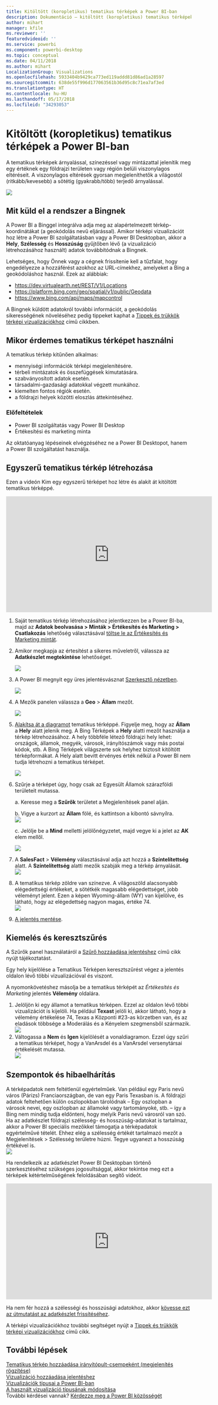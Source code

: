```yaml
---
title: Kitöltött (koropletikus) tematikus térképek a Power BI-ban
description: Dokumentáció – kitöltött (koropletikus) tematikus térképek létrehozásához a Power BI-ban
author: mihart
manager: kfile
ms.reviewer: ''
featuredvideoid: ''
ms.service: powerbi
ms.component: powerbi-desktop
ms.topic: conceptual
ms.date: 04/11/2018
ms.author: mihart
LocalizationGroup: Visualizations
ms.openlocfilehash: 5933404b9429ca773ed119addd81d86ad1a28597
ms.sourcegitcommit: 638de55f996d177063561b36d95c8c71ea7af3ed
ms.translationtype: HT
ms.contentlocale: hu-HU
ms.lasthandoff: 05/17/2018
ms.locfileid: "34293053"
---
```

# <a name="filled-maps-choropleths-in-power-bi"></a>Kitöltött (koropletikus) tematikus térképek a Power BI-ban
A tematikus térképek árnyalással, színezéssel vagy mintázattal jelenítik meg egy értéknek egy földrajzi területen vagy régión belüli viszonylagos eltéréseit.  A viszonylagos eltérések gyorsan megjeleníthetők a világostól (ritkább/kevesebb) a sötétig (gyakrabb/több) terjedő árnyalással.    

![](media/power-bi-visualization-filled-maps-choropleths/large_map.png)

## <a name="what-is-sent-to-bing"></a>Mit küld el a rendszer a Bingnek
A Power BI a Binggel integrálva adja meg az alapértelmezett térkép-koordinátákat (a geokódolás nevű eljárással). Amikor térképi vizualizációt hoz létre a Power BI szolgáltatásban vagy a Power BI Desktopban, akkor a **Hely**, **Szélesség** és **Hosszúság** gyűjtőben lévő (a vizualizáció létrehozásához használt) adatok továbbítódnak a Bingnek.

Lehetséges, hogy Önnek vagy a cégnek frissítenie kell a tűzfalat, hogy engedélyezze a hozzáférést azokhoz az URL-címekhez, amelyeket a Bing a geokódoláshoz használ.  Ezek az alábbiak:
* https://dev.virtualearth.net/REST/V1/Locations
* https://platform.bing.com/geo/spatial/v1/public/Geodata
* https://www.bing.com/api/maps/mapcontrol

A Bingnek küldött adatokról további információt, a geokódolás sikerességének növeléséhez pedig tippeket kaphat a [Tippek és trükkök térképi vizualizációkhoz](power-bi-map-tips-and-tricks.md) című cikkben.

## <a name="when-to-use-a-filled-map"></a>Mikor érdemes tematikus térképet használni
A tematikus térkép kitűnően alkalmas:

* mennyiségi információk térképi megjelenítésére.
* térbeli mintázatok és összefüggések kimutatására.
* szabványosított adatok esetén.
* társadalmi-gazdasági adatokkal végzett munkához.
* kiemelten fontos régiók esetén.
* a földrajzi helyek közötti eloszlás áttekintéséhez.

### <a name="prerequisites"></a>Előfeltételek
- Power BI szolgáltatás vagy Power BI Desktop
- Értékesítési és marketing minta

Az oktatóanyag lépéseinek elvégzéséhez ne a Power BI Desktopot, hanem a Power BI szolgáltatást használja.

## <a name="create-a-basic-filled-map"></a>Egyszerű tematikus térkép létrehozása
Ezen a videón Kim egy egyszerű térképet hoz létre és alakít át kitöltött tematikus térképpé.

<iframe width="560" height="315" src="https://www.youtube.com/embed/ajTPGNpthcg" frameborder="0" allowfullscreen></iframe>


1. Saját tematikus térkép létrehozásához jelentkezzen be a Power BI-ba, majd az **Adatok beolvasása \> Minták \> Értékesítés és Marketing \> Csatlakozás** lehetőség választásával [töltse le az Értékesítés és Marketing mintát](sample-datasets.md).
2. Amikor megkapja az értesítést a sikeres műveletről, válassza az **Adatkészlet megtekintése** lehetőséget.

   ![](media/power-bi-visualization-filled-maps-choropleths/power-bi-view-dataset.png)
3. A Power BI megnyit egy üres jelentésvásznat [Szerkesztő nézetben](service-interact-with-a-report-in-editing-view.md).

    ![](media/power-bi-visualization-filled-maps-choropleths/power-bi-blank-canvas.png)
4. A Mezők panelen válassza a **Geo** \> **Állam** mezőt.    

   ![](media/power-bi-visualization-filled-maps-choropleths/img002.png)
5. [Alakítsa át a diagramot](power-bi-report-change-visualization-type.md) tematikus térképpé. Figyelje meg, hogy az **Állam** a **Hely** alatt jelenik meg. A Bing Térképek a **Hely** alatti mezőt használja a térkép létrehozásához.  A hely többféle létező földrajzi hely lehet: országok, államok, megyék, városok, irányítószámok vagy más postai kódok, stb. A Bing Térképek világszerte sok helyhez biztosít kitöltött térképformákat. A Hely alatt bevitt érvényes érték nélkül a Power BI nem tudja létrehozni a tematikus térképet.  

   ![](media/power-bi-visualization-filled-maps-choropleths/img003.png)
6. Szűrje a térképet úgy, hogy csak az Egyesült Államok szárazföldi területeit mutassa.

   a.  Keresse meg a **Szűrők** területet a Megjelenítések panel alján.

   b.  Vigye a kurzort az **Állam** fölé, és kattintson a kibontó sávnyílra.  
   ![](media/power-bi-visualization-filled-maps-choropleths/img004.png)

   c.  Jelölje be a **Mind** melletti jelölőnégyzetet, majd vegye ki a jelet az **AK** elem mellől.

   ![](media/power-bi-visualization-filled-maps-choropleths/img005.png)
7. A **SalesFact** \> **Vélemény** választásával adja azt hozzá a **Színtelítettség** alatt. A **Színtelítettség** alatti mezők szabják meg a térkép árnyalását.  
   ![](media/power-bi-visualization-filled-maps-choropleths/power-bi-color-saturation.png)
8. A tematikus térkép zöldre van színezve. A világoszöld alacsonyabb elégedettségi értékeket, a sötétkék magasabb elégedettséget, jobb véleményt jelent.  Ezen a képen Wyoming-állam (WY) van kijelölve, és látható, hogy az elégedettség nagyon magas, értéke 74.  
   ![](media/power-bi-visualization-filled-maps-choropleths/img007.png)
9. [A jelentés mentése](service-report-save.md).

## <a name="highlighting-and-cross-filtering"></a>Kiemelés és keresztszűrés
A Szűrők panel használatáról a [Szűrő hozzáadása jelentéshez](power-bi-report-add-filter.md) című cikk nyújt tájékoztatást.

Egy hely kijelölése a Tematikus Térképen keresztszűrést végez a jelentés oldalon lévő többi vizualizációval és viszont.

A nyomonkövetéshez másolja be a tematikus térképét az *Értékesítés és Marketing* jelentés **Vélemény** oldalára.

1. Jelöljön ki egy államot a tematikus térképen.  Ezzel az oldalon lévő többi vizualizációt is kijelöli. Ha például **Texast** jelöli ki, akkor látható, hogy a vélemény értékelése 74, Texas a Központi \#23-as körzetben van, és az eladások többsége a Moderálás és a Kényelem szegmensből származik.   
   ![](media/power-bi-visualization-filled-maps-choropleths/img008.png)
2. Váltogassa a **Nem** és **Igen** kijelölését a vonaldiagramon. Ezzel úgy szűri a tematikus térképet, hogy a VanArsdel és a VanArsdel versenytársai értékelését mutassa.  
   ![](media/power-bi-visualization-filled-maps-choropleths/img009.gif)

## <a name="considerations-and-troubleshooting"></a>Szempontok és hibaelhárítás
A térképadatok nem feltétlenül egyértelműek.  Van például egy Paris nevű város (Párizs) Franciaországban, de van egy Paris Texasban is. A földrajzi adatok feltehetően külön oszlopokban tárolódnak – Egy oszlopban a városok nevei, egy oszlopban az államoké vagy tartományoké, stb. – így a Bing nem mindig tudja eldönteni, hogy melyik Paris nevű városról van szó. Ha az adatkészlet földrajzi szélesség- és hosszúság-adatokat is tartalmaz, akkor a Power BI speciális mezőkkel támogatja a térképadatok egyértelművé tételét. Ehhez elég a szélesség értékét tartalmazó mezőt a Megjelenítések \> Szélesség területre húzni.  Tegye ugyanezt a hosszúság értékével is.  
![](media/power-bi-visualization-filled-maps-choropleths/pbi_latitude.png)

Ha rendelkezik az adatkészlet Power BI Desktopban történő szerkesztéséhez szükséges jogosultsággal, akkor tekintse meg ezt a térképek kétértelműségének feloldásában segítő videót.

<iframe width="560" height="315" src="https://www.youtube.com/embed/Co2z9b-s_yM" frameborder="0" allowfullscreen></iframe>

Ha nem fér hozzá a szélességi és hosszúsági adatokhoz, akkor [kövesse ezt az útmutatást az adatkészlet frissítéséhez](https://support.office.com/article/Maps-in-Power-View-8A9B2AF3-A055-4131-A327-85CC835271F7).

A térképi vizualizációkhoz további segítséget nyújt a [Tippek és trükkök térképi vizualizációkhoz](power-bi-map-tips-and-tricks.md) című cikk.

## <a name="next-steps"></a>További lépések
[Tematikus térkép hozzáadása irányítópult-csempeként (megjelenítés rögzítése)](service-dashboard-tiles.md)    
 [Vizualizáció hozzáadása jelentéshez](power-bi-report-add-visualizations-i.md)  
 [Vizualizációk típusai a Power BI-ban](power-bi-visualization-types-for-reports-and-q-and-a.md)    
 [A használt vizualizáció típusának módosítása](power-bi-report-change-visualization-type.md)      
További kérdései vannak? [Kérdezze meg a Power BI közösségét](http://community.powerbi.com/)
